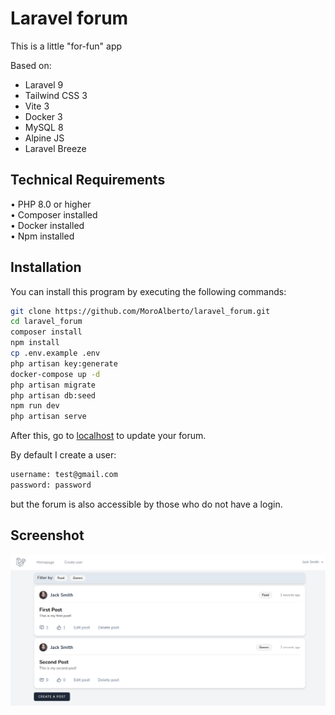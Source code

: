 # Laravel forum

This is a little "for-fun" app

Based on:
- Laravel 9
- Tailwind CSS 3
- Vite 3
- Docker 3
- MySQL 8
- Alpine JS
- Laravel Breeze

## Technical Requirements

•   PHP 8.0 or higher <br>
•	Composer installed <br>
•	Docker installed <br>
•	Npm installed <br>

## Installation

You can install this program by executing the following commands:

```bash
git clone https://github.com/MoroAlberto/laravel_forum.git
cd laravel_forum
composer install
npm install
cp .env.example .env
php artisan key:generate
docker-compose up -d
php artisan migrate
php artisan db:seed
npm run dev
php artisan serve
```

After this, go to [localhost](http://127.0.0.1:8000/) to update your forum.

By default I create a user:
```bash
username: test@gmail.com
password: password
```
but the forum is also accessible by those who do not have a login.

## Screenshot
![screenshot1.png](screenshot1.png)
